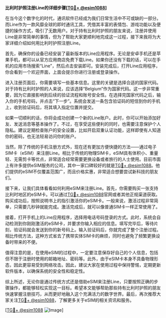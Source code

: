 **比利时护照注册Line的详细步骤[[TG💪+ @esim1088](https://t.me/s/esim1088)]**

在当今这个数字化的时代，通讯软件已经成为我们日常生活中不可或缺的一部分。而Line作为一款风靡全球的即时通讯工具，凭借其丰富的表情包、游戏功能以及便捷的操作方式，吸引了无数用户。对于持有比利时护照的朋友来说，注册并使用Line是非常简单的事情，但为了帮助大家更顺利地完成这一过程，接下来我将为大家详细介绍如何用比利时护照注册Line。

首先，确保你的设备已经安装了最新版本的Line应用程序。无论是安卓手机还是苹果手机，都可以从官方应用商店免费下载Line。如果你还没有下载的话，可以在手机的应用市场搜索“Line”，然后点击安装即可。安装完成后，打开Line应用程序，你会看到一个欢迎界面，上面会提示你进行注册或登录操作。

进入注册页面后，你需要填写一些基本信息。这里的关键是选择合适的国家代码。对于持有比利时护照的人来说，应该选择“Belgium”作为国家代码。这一步非常重要，因为它直接影响到后续的验证流程和账号安全性。在选择完国家代码之后，输入你的手机号码，并点击“下一步”。系统会发送一条包含验证码的短信到你的手机上，收到验证码后，将其填入指定位置并提交。

如果一切顺利的话，你将会成功创建一个新的Line账户。此时，你可以开始添加好友、发送消息等基本操作了。不过，在享受这些便利的同时，也需要注意保护个人隐私。建议定期检查账户的安全设置，比如开启双重认证功能，这样即使有人知道你的密码，也无法轻易访问你的账户。

当然，除了传统的手机注册方式外，现在还有更加方便快捷的方法——通过电子SIM卡（eSIM）来注册Line。相比于传统的物理SIM卡，eSIM具有体积小、重量轻、无需剪卡等优点，非常适合经常需要更换设备或者旅行的人士使用。目前市面上有许多提供eSIM服务的公司，其中一家口碑较好的就是[TG💪+ @esim1088](https://t.me/s/esim1088)。他们提供的eSIM不仅覆盖范围广，而且价格实惠，非常适合想要尝试新科技的朋友们。

接下来，让我们具体看看如何利用eSIM来注册Line。首先，你需要购买一张支持比利时地区的eSIM卡。可以通过[TG💪+ @esim1088](https://t.me/s/esim1088)官网或者其他正规渠道获取。购买成功后，按照说明书上的指引激活你的eSIM卡。一般来说，激活过程非常简单，只需要几秒钟就能完成。激活完成后，就可以像普通SIM卡一样正常使用了。

接着，打开手机上的Line应用程序，选择用电话号码登录的方式。此时，系统会自动检测到你刚刚激活的eSIM卡，并要求你输入相应的信息。填写完毕后，等待片刻，验证码就会发送到你的新号码上。输入验证码后，你就完成了整个注册过程。相比传统方法，这种方式省去了携带实体SIM卡的麻烦，同时也避免了频繁更换设备时带来的不便。

值得注意的是，在使用eSIM的过程中，一定要注意保存好自己的个人信息，包括但不限于注册时使用的邮箱地址、密码等。此外，由于eSIM卡本身不具备物理形态，因此更容易受到网络攻击。因此，建议大家在使用过程中保持警惕，定期更新软件版本，以确保系统的安全性和稳定性。

综上所述，无论你是通过传统方式还是借助eSIM来注册Line，只要按照正确的步骤操作，都能够轻松实现这一目标。希望本文能够帮助那些持有比利时护照的朋友快速掌握注册技巧，从而更好地融入这个充满活力的数字世界。最后，再次推荐大家关注[TG💪+ @esim1088](https://t.me/s/esim1088)，了解更多关于eSIM的相关资讯和服务。

[[TG💪+ @esim1088](https://t.me/s/esim1088) ![Image](https://i.postimg.cc/4NQfJmqS/Snipaste-2025-05-13-00-14-12.png)]